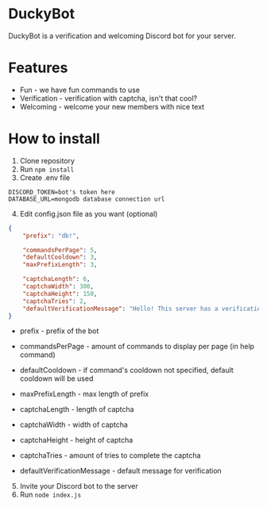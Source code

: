 # DuckyBot
DuckyBot is a verification and welcoming Discord bot for your server.

# Features
- Fun - we have fun commands to use
- Verification - verification with captcha, isn't that cool?
- Welcoming - welcome your new members with nice text

# How to install
1) Clone repository
2) Run `npm install`
3) Create .env file
```
DISCORD_TOKEN=bot's token here
DATABASE_URL=mongodb database connection url
```
4) Edit config.json file as you want (optional)
```json
{
    "prefix": "db!",

    "commandsPerPage": 5,
    "defaultCooldown": 3,
    "maxPrefixLength": 3,

    "captchaLength": 6,
    "captchaWidth": 300,
    "captchaHeight": 150,
    "captchaTries": 2,
    "defaultVerificationMessage": "Hello! This server has a verification system, In order to verify, you need to complete the captcha sent down below. Please enter the Text on the image, remember this is case sensitive."
}
```

- prefix - prefix of the bot

- commandsPerPage - amount of commands to display per page (in help command)
- defaultCooldown - if command's cooldown not specified, default cooldown will be used
- maxPrefixLength - max length of prefix

- captchaLength - length of captcha
- captchaWidth - width of captcha
- captchaHeight - height of captcha
- captchaTries - amount of tries to complete the captcha
- defaultVerificationMessage - default message for verification

5) Invite your Discord bot to the server
6) Run `node index.js`
